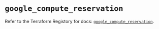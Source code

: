 # `google_compute_reservation`

Refer to the Terraform Registory for docs: [`google_compute_reservation`](https://registry.terraform.io/providers/hashicorp/google/4.78.0/docs/resources/compute_reservation).
